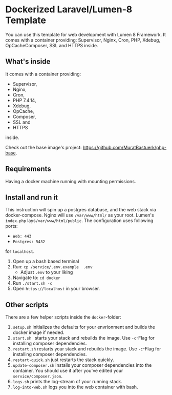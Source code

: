 # Dockerized Laravel/Lumen-8 Template
You can use this template for web development with Lumen 8 Framework.
It comes with a container providing: Supervisor, Nginx, Cron, PHP, Xdebug, OpCacheComposer, SSL and HTTPS inside.

## What's inside
It comes with a container providing:
- Supervisor, 
- Nginx, 
- Cron, 
- PHP 7.4.14, 
- Xdebug, 
- OpCache, 
- Composer, 
- SSL and 
- HTTPS 
  
inside.

Check out the base image's project: https://github.com/MuratBastuerk/php-base. 

## Requirements
Having a docker machine running with mounting permissions.

## Install and run it
This instruction will spin up a postgres database, and the web stack via docker-compose.
Nginx will use `/var/www/html/` as your root. Lumen's `index.php` lays`/var/www/html/public`.
The configuration uses following ports: 
- `Web: 443`
- `Postgres: 5432`

for `localhost`.

1. Open up a bash based terminal
2. Run: `cp /service/.env.example  .env`
   - Adjust `.env` to your liking
3. Navigate to: `cd docker`
4. Run `./start.sh -c`
5. Open `https://localhost` in your browser.

## Other scripts
There are a few helper scripts inside the `docker`-folder:
1. `setup.sh` initializes the defaults for your envrionment and builds the docker image if needed.
2. `start.sh ` starts your stack and rebuilds the image. Use `-c`-Flag for installing composer dependencies.
3. `restart.sh` restarts your stack and rebuilds the image. Use `-c`-Flag for installing composer dependencies.
4. `restart-quick.sh` just restarts the stack quickly.
5. `update-composer.sh` installs your composer dependencies into the container. You should use it after you've edited your `service/composer.json`.
6. `logs.sh` prints the log-stream of your running stack.
7. `log-into-web.sh` logs you into the web container with bash.